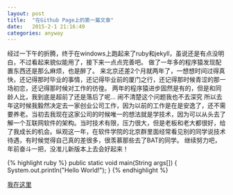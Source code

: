 ```yaml
---
layout: post
title:  "在Github Page上的第一篇文章"
date:   2015-2-1 21:16:49
categories: anyway
---
```

经过一下午的折腾，终于在windows上跑起来了ruby和jekyll，虽说还是有点没明白，不过看起来貌似能用了，接下来一点点完善吧。
做了一年多的程序猿发现配置东西还是那么麻烦，也是醉了。
来北京还差2个月就两年了，一想想时间过得真快，还记得那时毕业的事情，还记得毕业前的厦门之行，还记得那时候青涩的那一场初恋，还记得那时候对工作的彷徨。
两年的程序猿进步固然是有的，但是和同龄人比，我到底是超前了还是落后了呢… 闹不清楚这个问题我也不去深究 所以去年这时候我毅然决定去一家创业公司工作，因为以前的工作是在是安逸了，还不需要养老。当初去我现在这家公司的时候唯一的想法就是学技术，因为可以从头去了解一个互联网软件的架构。当时技术有限，压力很大，但是老板和老大都很好，给了我成长的机会。纵观这一年，在软件学院的北京群里面经常看见别的同学说技术待遇，有时候觉得自己真的差很多，很羡慕那些去了BAT的同学。
继续努力吧，年前奋斗一把，没准儿新版本上去会好起来！

{% highlight ruby %}
public static void main(String args[]) {
	System.out.println("Hello World!");
}
{% endhighlight %}

[我在这里][weibo]


[weibo]:      http://weibo.com/91lichenxing

